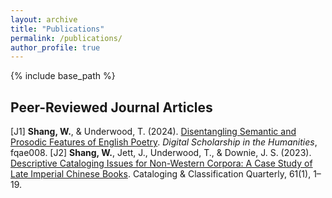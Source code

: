 ```yaml
---
layout: archive
title: "Publications"
permalink: /publications/
author_profile: true
---
```



{% include base_path %}

## Peer-Reviewed Journal Articles
[J1] **Shang, W.**, & Underwood, T. (2024). [Disentangling Semantic and Prosodic Features of English Poetry](https://academic.oup.com/dsh/advance-article/doi/10.1093/llc/fqae008/7615080). *Digital Scholarship in the Humanities*, fqae008.
[J2] **Shang, W.**, Jett, J., Underwood, T., & Downie, J. S. (2023). [Descriptive Cataloging Issues for Non-Western Corpora: A Case Study of Late Imperial Chinese Books](https://doi.org/10.1080/01639374.2022.2148800). Cataloging & Classification Quarterly, 61(1), 1–19.
